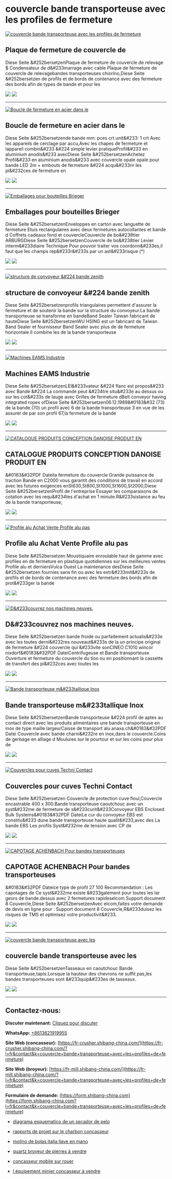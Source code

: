 # couvercle bande transporteuse avec les profiles de fermeture

<a href="https://swt.shibang-china.com/?l=fr&img&k=couvercle+bande+transporteuse+avec+les+profiles+de+fermeture" target="_blank">![couvercle bande transporteuse avec les profiles de fermeture](http://static.shibang-china.com/all-800x300/157.jpg)</a>

## Plaque de fermeture de couvercle de
Diese Seite &#252bersetzenPlaque de fermeture de couvercle de relevage $ Condensateur de d&#233marrage avec cable Plaque de fermeture de couvercle de relevagebandes transporteuses chiorino,Diese Seite &#252bersetzen de profils et de bords de contenance avec des fermeture des bords afin de types de bande et pour les


<a href="https://whatsapp.shibangsoft.com/WhatsApp.php" target="_blank" title="WhatsApp">![](http://static.shibang-china.com/icon/whatsapp.png)</a> <a href="https://swt.shibang-china.com/?l=fr&icon&k=couvercle+bande+transporteuse+avec+les+profiles+de+fermeture" target="_blank">![](http://static.shibang-china.com/icon/chat-fr.png)</a>

---

<a href="https://swt.shibang-china.com/?l=fr&img&k=couvercle+bande+transporteuse+avec+les+profiles+de+fermeture" target="_blank">![Boucle de fermeture en acier dans le](http://static.shibang-china.com/all-800x300/1097.jpg)</a>

## Boucle de fermeture en acier dans le
Diese Seite &#252bersetzende bande mm: pces crt.unit&#233: 1 crt Avec les appareils de cerclage par accu,Avec les chapes de fermeture et lappareil combin&#233 &#224 simple levier pratiqueProfil&#233 en aluminium anodis&#233 avecDiese Seite &#252bersetzenAchetez Profil&#233 en aluminium anodis&#233 avec couvercle opale opale pour bande LED 2m + embouts de fermeture &#224 acqu&#233rir les pi&#232ces de fermeture en


<a href="https://whatsapp.shibangsoft.com/WhatsApp.php" target="_blank" title="WhatsApp">![](http://static.shibang-china.com/icon/whatsapp.png)</a> <a href="https://swt.shibang-china.com/?l=fr&icon&k=couvercle+bande+transporteuse+avec+les+profiles+de+fermeture" target="_blank">![](http://static.shibang-china.com/icon/chat-fr.png)</a>

---

<a href="https://swt.shibang-china.com/?l=fr&img&k=couvercle+bande+transporteuse+avec+les+profiles+de+fermeture" target="_blank">![Emballages pour bouteilles Brieger](http://static.shibang-china.com/all-800x300/116.jpg)</a>

## Emballages pour bouteilles Brieger
Diese Seite &#252bersetzenEnveloppes en carton avec languette de fermeture Etuis rectangulaires avec deux fermetures autocollantes et bande d Coffrets cadeaux fond et couvercleCouvercle de bo&#238tier ARBURGDiese Seite &#252bersetzenCouvercle de bo&#238tier Levier interm&#233diaire Technique Pour pouvoir traiter vos coordonn&#233es,il faut que les champs rep&#233r&#233s par un ast&#233risque (*)


<a href="https://whatsapp.shibangsoft.com/WhatsApp.php" target="_blank" title="WhatsApp">![](http://static.shibang-china.com/icon/whatsapp.png)</a> <a href="https://swt.shibang-china.com/?l=fr&icon&k=couvercle+bande+transporteuse+avec+les+profiles+de+fermeture" target="_blank">![](http://static.shibang-china.com/icon/chat-fr.png)</a>

---

<a href="https://swt.shibang-china.com/?l=fr&img&k=couvercle+bande+transporteuse+avec+les+profiles+de+fermeture" target="_blank">![structure de convoyeur &#224 bande zenith](http://static.shibang-china.com/all-800x300/994.jpg)</a>

## structure de convoyeur &#224 bande zenith
Diese Seite &#252bersetzenprofils triangulaires permettent d'assurer la fermeture et de soutenir la bande sur la structure du convoyeur.La bande transporteuse se transforme en bandeBand Sealer Taiwan fabricant de hauteDiese Seite &#252bersetzenWU HSING est un fabricant de Taiwan Band Sealer et fournisseur Band Sealer avec plus de de fermeture horizontale.Il combine les de la bande transporteuse


<a href="https://whatsapp.shibangsoft.com/WhatsApp.php" target="_blank" title="WhatsApp">![](http://static.shibang-china.com/icon/whatsapp.png)</a> <a href="https://swt.shibang-china.com/?l=fr&icon&k=couvercle+bande+transporteuse+avec+les+profiles+de+fermeture" target="_blank">![](http://static.shibang-china.com/icon/chat-fr.png)</a>

---

<a href="https://swt.shibang-china.com/?l=fr&img&k=couvercle+bande+transporteuse+avec+les+profiles+de+fermeture" target="_blank">![Machines EAMS Industrie](http://static.shibang-china.com/all-800x300/784.jpg)</a>

## Machines EAMS Industrie
Diese Seite &#252bersetzenLEl&#233vateur &#224 flanc est propos&#233 avec Bande &#224 La commande peut &#234tre situ&#233e au dessus ou sur les cot&#233s de lauge avec Grilles de fermeture dBelt conveyor having integrated ropes ofDiese Seite &#252bersetzen06.12.1989&#0183&#32 (73) de la bande (70) un profil avec 6 de la bande transporteuse 3 en vue de les assurer de par son profil 67,la fermeture de la bande


<a href="https://whatsapp.shibangsoft.com/WhatsApp.php" target="_blank" title="WhatsApp">![](http://static.shibang-china.com/icon/whatsapp.png)</a> <a href="https://swt.shibang-china.com/?l=fr&icon&k=couvercle+bande+transporteuse+avec+les+profiles+de+fermeture" target="_blank">![](http://static.shibang-china.com/icon/chat-fr.png)</a>

---

<a href="https://swt.shibang-china.com/?l=fr&img&k=couvercle+bande+transporteuse+avec+les+profiles+de+fermeture" target="_blank">![CATALOGUE PRODUITS CONCEPTION DANOISE PRODUIT EN](http://static.shibang-china.com/all-800x300/277.jpg)</a>

## CATALOGUE PRODUITS CONCEPTION DANOISE PRODUIT EN
&#0183&#32PDF Dateila fermeture du couvercle Grande puissance de traction Bande en C2000 vous garantit des conditions de travail en accord avec les futures exigences enSt630,St800,St1000,St1600,St2000,Diese Seite &#252bersetzenProfil de l'entreprise Essayer les comparaisons de cotation avec les requ&#234tes d'achat en 1 minute.R&#233sistance au feu de la bande transporteuse,


<a href="https://whatsapp.shibangsoft.com/WhatsApp.php" target="_blank" title="WhatsApp">![](http://static.shibang-china.com/icon/whatsapp.png)</a> <a href="https://swt.shibang-china.com/?l=fr&icon&k=couvercle+bande+transporteuse+avec+les+profiles+de+fermeture" target="_blank">![](http://static.shibang-china.com/icon/chat-fr.png)</a>

---

<a href="https://swt.shibang-china.com/?l=fr&img&k=couvercle+bande+transporteuse+avec+les+profiles+de+fermeture" target="_blank">![Profile alu Achat Vente Profile alu pas](http://static.shibang-china.com/all-800x300/46.jpg)</a>

## Profile alu Achat Vente Profile alu pas
Diese Seite &#252bersetzen Moustiquaire enroulable haut de gamme avec profiles en de fermeture en plastique quotidiennes sur les meilleures ventes Profile alu et derniersVulca Ouest La maintenance desDiese Seite &#252bersetzen fournies sans fin ou avec les extr&#233mit&#233s de profils et de bords de contenance avec des fermeture des bords afin de prot&#233ger la bande


<a href="https://whatsapp.shibangsoft.com/WhatsApp.php" target="_blank" title="WhatsApp">![](http://static.shibang-china.com/icon/whatsapp.png)</a> <a href="https://swt.shibang-china.com/?l=fr&icon&k=couvercle+bande+transporteuse+avec+les+profiles+de+fermeture" target="_blank">![](http://static.shibang-china.com/icon/chat-fr.png)</a>

---

<a href="https://swt.shibang-china.com/?l=fr&img&k=couvercle+bande+transporteuse+avec+les+profiles+de+fermeture" target="_blank">![D&#233couvrez nos machines neuves.](http://static.shibang-china.com/all-800x300/681.jpg)</a>

## D&#233couvrez nos machines neuves.
Diese Seite &#252bersetzen bande froide ou parfaitement actualis&#233e avec les toutes derni&#232res nouveaut&#233s de la un principe original de fermeture &#224 couvercle qui &#233vite sonCINEO C1010 wincor nixdorf&#0183&#32PDF DateiCentrifugeuse et Bande transporteuse Ouverture et fermeture du couvercle du tion ou en positionnant la cassette de transfert des pi&#232ces avec toutes les


<a href="https://whatsapp.shibangsoft.com/WhatsApp.php" target="_blank" title="WhatsApp">![](http://static.shibang-china.com/icon/whatsapp.png)</a> <a href="https://swt.shibang-china.com/?l=fr&icon&k=couvercle+bande+transporteuse+avec+les+profiles+de+fermeture" target="_blank">![](http://static.shibang-china.com/icon/chat-fr.png)</a>

---

<a href="https://swt.shibang-china.com/?l=fr&img&k=couvercle+bande+transporteuse+avec+les+profiles+de+fermeture" target="_blank">![Bande transporteuse m&#233tallique Inox](http://static.shibang-china.com/all-800x300/633.jpg)</a>

## Bande transporteuse m&#233tallique Inox
Diese Seite &#252bersetzenBande transporteuse &#224 profil de aptes au contact direct avec les produits alimentaires une bande transporteuse en inox de type maille largeurCaisse de transport alu anaxa.ch&#0183&#32PDF Datei Couvercle avec bande charni&#232re en inox,dans le couvercle.Coins de gerbage en alliage d Moulures sur le pourtour et sur les coins pour plus de


<a href="https://whatsapp.shibangsoft.com/WhatsApp.php" target="_blank" title="WhatsApp">![](http://static.shibang-china.com/icon/whatsapp.png)</a> <a href="https://swt.shibang-china.com/?l=fr&icon&k=couvercle+bande+transporteuse+avec+les+profiles+de+fermeture" target="_blank">![](http://static.shibang-china.com/icon/chat-fr.png)</a>

---

<a href="https://swt.shibang-china.com/?l=fr&img&k=couvercle+bande+transporteuse+avec+les+profiles+de+fermeture" target="_blank">![Couvercles pour cuves Techni Contact](http://static.shibang-china.com/all-800x300/1382.jpg)</a>

## Couvercles pour cuves Techni Contact
Diese Seite &#252bersetzen Couvercle de protection cuve fioul,Couvercle encastrable 400 x 300.Bande transporteuse caoutchouc avec un syst&#232me de fermeture de s&#233curit&#233Convoyeur EBS Enclosed Bulk Systems&#0183&#32PDF DateiLe cur du convoyeur EBS est constitu&#233 dune bande transporteuse haute qualit&#233,avec des La bande EBS Les profils Syst&#232me de tension avec CP de


<a href="https://whatsapp.shibangsoft.com/WhatsApp.php" target="_blank" title="WhatsApp">![](http://static.shibang-china.com/icon/whatsapp.png)</a> <a href="https://swt.shibang-china.com/?l=fr&icon&k=couvercle+bande+transporteuse+avec+les+profiles+de+fermeture" target="_blank">![](http://static.shibang-china.com/icon/chat-fr.png)</a>

---

<a href="https://swt.shibang-china.com/?l=fr&img&k=couvercle+bande+transporteuse+avec+les+profiles+de+fermeture" target="_blank">![CAPOTAGE ACHENBACH Pour bandes transporteuses](http://static.shibang-china.com/all-800x300/1037.jpg)</a>

## CAPOTAGE ACHENBACH Pour bandes transporteuses
&#0183&#32PDF Dateice type de profil 27 100 Recommandation : Les capotages de Ce syst&#232me existe &#233galement pour toutes les lar geurs de bande.dessus avec 2 fermetures rapideselcom Support document 8 Couvercle,Diese Seite &#252bersetzenAvec elcom,faites votre demande de devis en ligne pour : Support document 8 Couvercle,R&#233duisez les risques de TMS et optimisez votre productivit&#233.


<a href="https://whatsapp.shibangsoft.com/WhatsApp.php" target="_blank" title="WhatsApp">![](http://static.shibang-china.com/icon/whatsapp.png)</a> <a href="https://swt.shibang-china.com/?l=fr&icon&k=couvercle+bande+transporteuse+avec+les+profiles+de+fermeture" target="_blank">![](http://static.shibang-china.com/icon/chat-fr.png)</a>

---

<a href="https://swt.shibang-china.com/?l=fr&img&k=couvercle+bande+transporteuse+avec+les+profiles+de+fermeture" target="_blank">![couvercle bande transporteuse avec les](http://static.shibang-china.com/all-800x300/238.jpg)</a>

## couvercle bande transporteuse avec les
Diese Seite &#252bersetzenTasseaux en caoutchouc Bande transporteuse,tapis.Lorsque la hauteur des chevrons ne suffit pas,les bandes transporteuses sont &#233quip&#233es de tasseaux.

<a href="https://whatsapp.shibangsoft.com/WhatsApp.php" target="_blank" title="WhatsApp">![](http://static.shibang-china.com/icon/whatsapp.png)</a> <a href="https://swt.shibang-china.com/?l=fr&icon&k=couvercle+bande+transporteuse+avec+les+profiles+de+fermeture" target="_blank">![](http://static.shibang-china.com/icon/chat-fr.png)</a>

---
## Contactez-nous:

**Discuter maintenant:** [Cliquez pour discuter](https://swt.shibang-china.com?l=fr&contact&k=couvercle+bande+transporteuse+avec+les+profiles+de+fermeture)

**WhatsApp:**  [+8613621919955](https://whatsapp.shibangsoft.com/WhatsApp.php)

**Site Web (concasseur):** [https://fr-crusher.shibang-china.com/](https://fr-crusher.shibang-china.com/?l=fr&contact&k=couvercle+bande+transporteuse+avec+les+profiles+de+fermeture)

**Site Web (broyeur):** [https://fr-mill.shibang-china.com/](https://fr-mill.shibang-china.com/?l=fr&contact&k=couvercle+bande+transporteuse+avec+les+profiles+de+fermeture)

**Formulaire de demande:** [https://form.shibang-china.com](https://form.shibang-china.com?l=fr&contact&k=couvercle+bande+transporteuse+avec+les+profiles+de+fermeture)

* [diagrama esquematico de un secador de pelo](../64/diagrama%20esquematico%20de%20un%20secador%20de%20pelo.md)

* [rapports de projet sur le charbon concasseur](../65/rapports%20de%20projet%20sur%20le%20charbon%20concasseur.md)

* [molino de bolas italia llave en mano](../64/molino%20de%20bolas%20italia%20llave%20en%20mano.md)

* [quartz broyeur de pierres à vendre](../61/quartz%20broyeur%20de%20pierres%20%C3%A0%20vendre.md)

* [concasseur mobile sur rouer](../65/concasseur%20mobile%20sur%20rouer.md)

* [l équipement minier concasseur à vendre](../61/l%20%C3%A9quipement%20minier%20concasseur%20%C3%A0%20vendre.md)